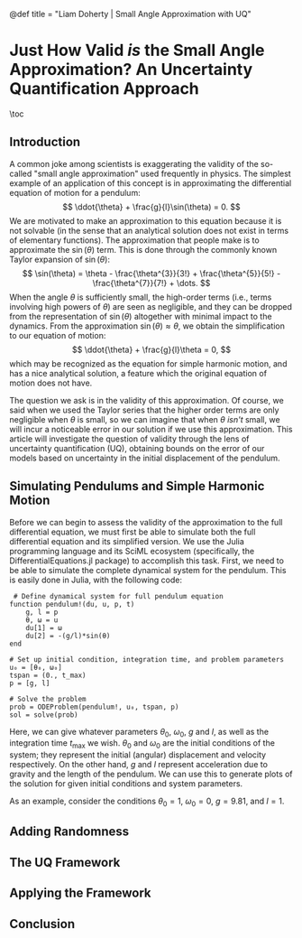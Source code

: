@def title = "Liam Doherty | Small Angle Approximation with UQ"

# Just How Valid _is_ the Small Angle Approximation? An Uncertainty Quantification Approach

\toc

## Introduction
A common joke among scientists is exaggerating the validity of the so-called "small angle approximation" used frequently in physics. The simplest example of an application of this concept is in approximating the differential equation of motion for a pendulum:
$$
\ddot{\theta} + \frac{g}{l}\sin(\theta) = 0.
$$
We are motivated to make an approximation to this equation because it is not solvable (in the sense that an analytical solution does not exist in terms of elementary functions). The approximation that people make is to approximate the $\sin(\theta)$ term. This is done through the commonly known Taylor expansion of $\sin(\theta)$:
$$
\sin(\theta) = \theta - \frac{\theta^{3}}{3!} + \frac{\theta^{5}}{5!} - \frac{\theta^{7}}{7!} + \dots.
$$
When the angle $\theta$ is sufficiently small, the high-order terms (i.e., terms involving high powers of $\theta$) are seen as negligible, and they can be dropped from the representation of $\sin(\theta)$ altogether with minimal impact to the dynamics. From the approximation $\sin(\theta) \approx \theta$, we obtain the simplification to our equation of motion:
$$
\ddot{\theta} + \frac{g}{l}\theta = 0,
$$
which may be recognized as the equation for simple harmonic motion, and has a nice analytical solution, a feature which the original equation of motion does not have.

The question we ask is in the validity of this approximation. Of course, we said when we used the Taylor series that the higher order terms are only negligible when $\theta$ is small, so we can imagine that when $\theta$  _isn't_ small, we will incur a noticeable error in our solution if we use this approximation. This article will investigate the question of validity through the lens of uncertainty quantification (UQ), obtaining bounds on the error of our models based on uncertainty in the initial displacement of the pendulum.

## Simulating Pendulums and Simple Harmonic Motion
Before we can begin to assess the validity of the approximation to the full differential equation, we must first be able to simulate both the full differential equation and its simplified version. We use the Julia programming language and its SciML ecosystem (specifically, the DifferentialEquations.jl package) to accomplish this task. First, we need to be able to simulate the complete dynamical system for the pendulum. This is easily done in Julia, with the following code:
```
 # Define dynamical system for full pendulum equation
function pendulum!(du, u, p, t)
    g, l = p
    θ, ω = u
    du[1] = ω
    du[2] = -(g/l)*sin(θ)
end

# Set up initial condition, integration time, and problem parameters
u₀ = [θ₀, ω₀]
tspan = (0., t_max)
p = [g, l]

# Solve the problem
prob = ODEProblem(pendulum!, u₀, tspan, p)
sol = solve(prob)
```
Here, we can give whatever parameters $\theta_{0}$, $\omega_{0}$, $g$ and $l$, as well as the integration time $t_{\text{max}}$ we wish. $\theta_{0}$ and $\omega_{0}$ are the initial conditions of the system; they represent the initial (angular) displacement and velocity respectively. On the other hand, $g$ and $l$ represent acceleration due to gravity and the length of the pendulum. We can use this to generate plots of the solution for given initial conditions and system parameters.

As an example, consider the conditions $\theta_{0} = 1$, $\omega_{0} = 0$, $g = 9.81$, and $l = 1$.

## Adding Randomness

## The UQ Framework

## Applying the Framework

## Conclusion